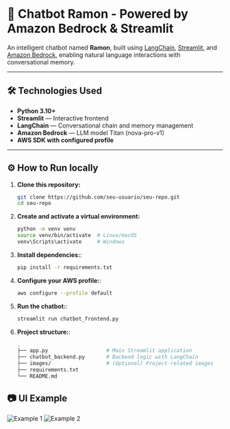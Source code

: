 # 🤖 Chatbot Ramon - Powered by Amazon Bedrock & Streamlit

An intelligent chatbot named **Ramon**, built using [LangChain](https://www.langchain.com/), [Streamlit](https://streamlit.io/), and [Amazon Bedrock](https://aws.amazon.com/bedrock/), enabling natural language interactions with conversational memory.


---

## 🛠 Technologies Used

- **Python 3.10+**
- **Streamlit** — Interactive frontend
- **LangChain** — Conversational chain and memory management
- **Amazon Bedrock** — LLM model Titan (nova-pro-v1)
- **AWS SDK with configured profile**

---

## ⚙️ How to Run locally

1. **Clone this repository:**
   ```bash
   git clone https://github.com/seu-usuario/seu-repo.git
   cd seu-repo

2. **Create and activate a virtual environment:**
    ```bash
    python -m venv venv
    source venv/bin/activate  # Linux/macOS
    venv\Scripts\activate     # Windows

3. **Install dependencies:**:
    ```bash
    pip install -r requirements.txt

4. **Configure your AWS profile:**:
    ```bash
    aws configure --profile default

5. **Run the chatbot:**:
    ```bash
    streamlit run chatbot_frontend.py

6. **Project structure:**:
    ```bash
    .
    ├── app.py                   # Main Streamlit application
    ├── chatbot_backend.py       # Backend logic with LangChain
    ├── images/                  # (Optional) Project-related images
    ├── requirements.txt
    └── README.md

## 📷 UI Example
![Example 1](images/image1.png)
![Example 2](images/image2.png)






